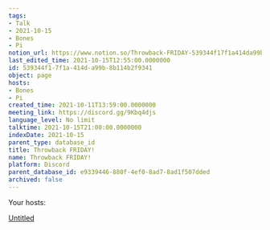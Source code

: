 ```yaml
---
tags:
- Talk
- 2021-10-15
- Bones
- Pi
notion_url: https://www.notion.so/Throwback-FRIDAY-539344f17f1a414da99b8b114b2f9341
last_edited_time: 2021-10-15T12:55:00.0000000
id: 539344f1-7f1a-414d-a99b-8b114b2f9341
object: page
hosts:
- Bones
- Pi
created_time: 2021-10-11T13:59:00.0000000
meeting_link: https://discord.gg/9Kbq4djs
language_level: No limit
talktime: 2021-10-15T21:00:00.0000000
indexDate: 2021-10-15
parent_type: database_id
title: Throwback FRIDAY!
name: Throwback FRIDAY!
platform: Discord
parent_database_id: e9339446-880f-4ef0-8ad7-8ad1f507dded
archived: false
---
```




Your hosts:

[Untitled](https://www.notion.so/482e61b02b9c4456b2b4fe86bb7544c6)   






